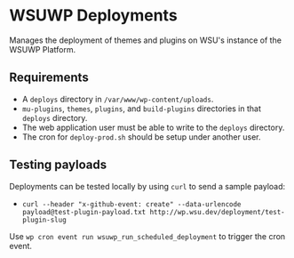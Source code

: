# WSUWP Deployments

Manages the deployment of themes and plugins on WSU's instance of the WSUWP Platform.

## Requirements

* A `deploys` directory in `/var/www/wp-content/uploads`.
* `mu-plugins`, `themes`, `plugins`, and `build-plugins` directories in that `deploys` directory.
* The web application user must be able to write to the `deploys` directory.
* The cron for `deploy-prod.sh` should be setup under another user.

## Testing payloads

Deployments can be tested locally by using `curl` to send a sample payload:

* `curl --header "x-github-event: create" --data-urlencode payload@test-plugin-payload.txt http://wp.wsu.dev/deployment/test-plugin-slug`

Use `wp cron event run wsuwp_run_scheduled_deployment` to trigger the cron event.
